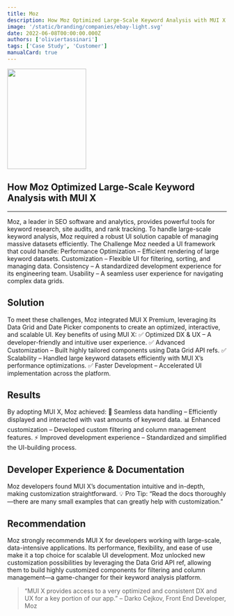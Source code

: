 ```yaml
---
title: Moz
description: How Moz Optimized Large-Scale Keyword Analysis with MUI X.
image: '/static/branding/companies/ebay-light.svg'
date: 2022-06-08T00:00:00.000Z
authors: ['oliviertassinari']
tags: ['Case Study', 'Customer']
manualCard: true
---
```


<style>
  #blog-responsive-image {
    height: 230px;
    @media (max-width: 600px) {
      height: 167px;
    }
  }
</style>

<img
    id="blog-responsive-image"
    src="/static/branding/companies/amazon-light.svg"
    alt=""
    height="230"
    width="100"
    style="width: 60%; object-fit: cover; object-position: center; border: 0px;"
  />

## How Moz Optimized Large-Scale Keyword Analysis with MUI X

*****

Moz, a leader in SEO software and analytics, provides powerful tools for keyword research, site audits, and rank tracking. To handle large-scale keyword analysis, Moz required a robust UI solution capable of managing massive datasets efficiently.
The Challenge
Moz needed a UI framework that could handle:
Performance Optimization – Efficient rendering of large keyword datasets.
Customization – Flexible UI for filtering, sorting, and managing data.
Consistency – A standardized development experience for its engineering team.
Usability – A seamless user experience for navigating complex data grids.


## Solution
To meet these challenges, Moz integrated MUI X Premium, leveraging its Data Grid and Date Picker components to create an optimized, interactive, and scalable UI.
Key benefits of using MUI X:
 ✅ Optimized DX & UX – A developer-friendly and intuitive user experience.
 ✅ Advanced Customization – Built highly tailored components using Data Grid API refs.
 ✅ Scalability – Handled large keyword datasets efficiently with MUI X’s performance optimizations.
 ✅ Faster Development – Accelerated UI implementation across the platform.


## Results
By adopting MUI X, Moz achieved:
 🚀 Seamless data handling – Efficiently displayed and interacted with vast amounts of keyword data.
 📊 Enhanced customization – Developed custom filtering and column management features.
 ⚡ Improved development experience – Standardized and simplified the UI-building process.


## Developer Experience & Documentation
Moz developers found MUI X’s documentation intuitive and in-depth, making customization straightforward.
💡 Pro Tip: “Read the docs thoroughly—there are many small examples that can greatly help with customization.”

## Recommendation
Moz strongly recommends MUI X for developers working with large-scale, data-intensive applications. Its performance, flexibility, and ease of use make it a top choice for scalable UI development.
Moz unlocked new customization possibilities by leveraging the Data Grid API ref, allowing them to build highly customized components for filtering and column management—a game-changer for their keyword analysis platform.

> “MUI X provides access to a very optimized and consistent DX and UX for a key portion of our app.”
 – Darko Cejkov, Front End Developer, Moz